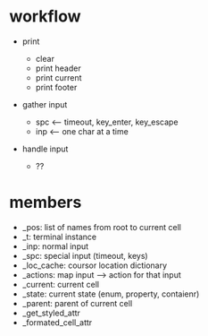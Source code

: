 # workflow

- print
    - clear
    - print header
    - print current
    - print footer

- gather input
    - spc <-- timeout, key_enter, key_escape
    - inp <-- one char at a time

- handle input
    - ??


# members
- _pos: list of names from root to current cell
- _t: terminal instance
- _inp: normal input
- _spc: special input (timeout, keys)
- _loc_cache: coursor location dictionary
- _actions: map input --> action for that input
- _current: current cell
- _state: current state (enum, property, contaienr)
- _parent: parent of current cell
- _get_styled_attr
- _formated_cell_attr
